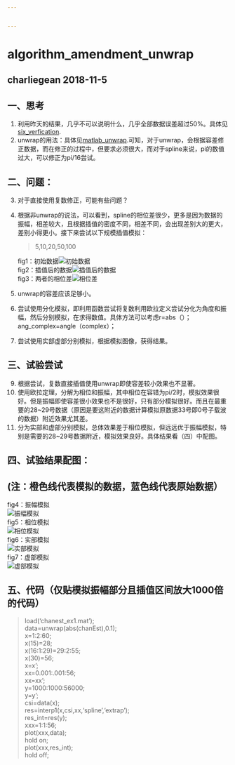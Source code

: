 ```yaml
---


---
```


<h1 id="algorithm_amendment_unwrap">algorithm_amendment_unwrap</h1>
<h2 id="charliegean-2018-11-5">charliegean 2018-11-5</h2>
<h2 id="一、思考">一、思考</h2>
<ol>
<li>利用昨天的结果，几乎不可以说明什么，几乎全部数据误差超过50%。具体见<a href="https://github.com/Charliegean/laboratory/blob/master/six_verification.md">six_verfication</a>.</li>
<li>unwrap的用法：具体见<a href="https://ww2.mathworks.cn/help/matlab/ref/unwrap.html?lang=en">matlab_unwrap</a>.可知，对于unwrap，会根据容差修正数据，而在修正的过程中，但要求必须很大，而对于spline来说，pi的数值过大，可以修正为pi/16尝试。</li>
</ol>
<h2 id="二、问题：">二、问题：</h2>
<ol start="3">
<li>
<p>对于直接使用复数修正，可能有些问题？</p>
</li>
<li>
<p>根据非unwrap的说法，可以看到，spline的相位差很少，更多是因为数据的振幅，相差较大，且根据插值的密度不同，相差不同，会出现差别大的更大，差别小得更小。接下来尝试以下规模插值模拟：</p>
<blockquote>
<p>5,10,20,50,100</p>
</blockquote>
<p>fig1：初始数据<img src="https://github.com/Charliegean/laboratory/blob/master/picture/ang_data_1.jpg" alt="初始数据" title="初始数据"><br>
fig2：插值后的数据<img src="https://github.com/Charliegean/laboratory/blob/master/picture/ang_res.jpg" alt="插值后的数据" title="插值后的数据"><br>
fig3：两者的相位差<img src="https://github.com/Charliegean/laboratory/blob/master/picture/ang_chan_unwrap.jpg" alt="相位差" title="相位差"></p>
</li>
<li>
<p>unwrap的容差应该足够小。</p>
</li>
<li>
<p>尝试使用分化模拟，即利用函数尝试将复数利用欧拉定义尝试分化为角度和振幅，然后分别模拟，在求得数值。具体方法可以考虑r=abs（）；ang_complex=angle（complex）；</p>
</li>
<li>
<p>尝试使用实部虚部分别模拟，根据模拟图像，获得结果。</p>
</li>
</ol>
<h2 id="三、试验尝试">三、试验尝试</h2>
<ol start="9">
<li>根据尝试，复数直接插值使用unwrap即使容差较小效果也不显著。</li>
<li>使用欧拉定理，分解为相位和振幅，其中相位在容错为pi/2时，模拟效果很好。但是振幅即使容差很小效果也不是很好，只有部分模拟很好。而且在最重要的28~29号数据（原因是要这附近的数据计算模拟原数据33号即0号子载波的数据）附近效果尤其差。</li>
<li>分为实部和虚部分别模拟，总体效果差于相位模拟，但远远优于振幅模拟，特别是需要的28~29号数据附近，模拟效果良好。具体结果看（四）中配图。</li>
</ol>
<h2 id="四、试验结果配图：">四、试验结果配图：</h2>
<h2 id="注：橙色线代表模拟的数据，蓝色线代表原始数据）">(<strong>注：橙色线代表模拟的数据，蓝色线代表原始数据</strong>）</h2>
<p>fig4：振幅模拟	<br>
<img src="https://github.com/Charliegean/laboratory/blob/master/picture/r_1000_333.jpg" alt="振幅模拟">	<br>
fig5：相位模拟<br>
<img src="https://github.com/Charliegean/laboratory/blob/master/picture/ang_1000.jpg" alt="相位模拟"><br>
fig6：实部模拟<br>
<img src="https://github.com/Charliegean/laboratory/blob/master/picture/real_1000.jpg" alt="实部模拟"><br>
fig7：虚部模拟<br>
<img src="https://github.com/Charliegean/laboratory/blob/master/picture/imag_1000.jpg" alt="虚部模拟"></p>
<h2 id="五、代码（仅贴模拟振幅部分且插值区间放大1000倍的代码）">五、代码（仅贴模拟振幅部分且插值区间放大1000倍的代码）</h2>
<blockquote>
<p>load(‘chanest_ex1.mat’);<br>
data=unwrap(abs(chanEst),0.1);<br>
x=1:2:60;<br>
x(15)=28;<br>
x(16:1:29)=29:2:55;<br>
x(30)=56;<br>
x=x’;<br>
xx=0.001:.001:56;<br>
xx=xx’;<br>
y=1000:1000:56000;<br>
y=y’;<br>
csi=data(x);<br>
res=interp1(x,csi,xx,‘spline’,‘extrap’);<br>
res_int=res(y);<br>
xxx=1:1:56;<br>
plot(xxx,data);<br>
hold on;<br>
plot(xxx,res_int);<br>
hold off;</p>
</blockquote>

